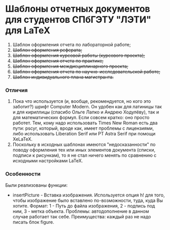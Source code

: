 # Шаблоны отчетных документов для студентов СПбГЭТУ "ЛЭТИ" для LaTeX

1. Шаблон оформления отчета по лабораторной работе;
2. ~~Шаблон оформления реферата;~~
3. ~~Шаблон оформления курсовой работы (курсового проекта);~~
4. ~~Шаблон оформления отчета по практике;~~
5. ~~Шаблон оформления междисциплинарного проекта;~~
6. ~~Шаблон оформления отчета по научно-исследовательской работе;~~
7. ~~Шаблон индивидуального плана магистранта.~~

### Отличия
1. Пока что используется (и, вообще, рекомендуется, но кого это заботит?) шрифт Computer Modern. Он удобен как для латиницы так и для кириллицы (спасибо Ольге Лапко и Андрею Ходулёву), так и для математических формул. Если совсем крaтко: оно просто работет. Тем, кому надо использовать Times New Roman есть два пути: pscyr, который, вроде как, имеет проблемы с лицензиями, либо использовать Liberation Serif или PT Astra Serif при помощи XeLaTeX.
2. Поскольку в исходных шаблонах имеются "недосказанности" по поводу оформления тех или иных элементов документа (списки, подписи к рисункам), то я не стал ничего менять по сравнению с исходными настройками LaTeX.

### Особенности
Были реализованы функции:
* insertPicture - Вставка изображения. Используется опция h! для того, чтобы изображение было вставлено по-возможности, туда, куда Вы хотите. Формат: 1 - Путь до файла изображения, 2 - подпись под ним, 3 - метка объекта. Проблемы: автодополнение в данном случае работает так себе. Преимущества: каждый раз не надо писать блок figure.
